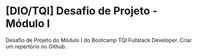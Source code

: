 # [DIO/TQI] Desafio de Projeto - Módulo I
Desafio de Projeto do Módulo I do Bootcamp TQI Fullstack Developer.
Criar um repertório no Github.
